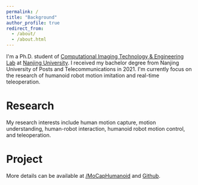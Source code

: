 ```yaml
---
permalink: /
title: "Background"
author_profile: true
redirect_from: 
  - /about/
  - /about.html
---
```


I'm a Ph.D. student of [Computational Imaging Technology & Engineering Lab](https://cite.nju.edu.cn) at [Nanjing University](https://www.nju.edu.cn/en/). I received my bachelor degree from Nanjing University of Posts and Telecommunications in 2021. I'm currently focus on the research of humanoid robot motion imitation and real-time teleoperation.

Research
======
My research interests include human motion capture, motion understanding, human-robot interaction, humanoid robot motion control, and teleoperation. 

Project
======
More details can be available at [/MoCapHumanoid](https://www.do1e.cn/shenqiu/MoCapHumanoid/) and [Github](https://github.com/NJU-CITE-MoCapHumanoid).

<!-- [Robot Teleoperation](https://github.com/YeeLou/Robot-Teleoperation) -->

